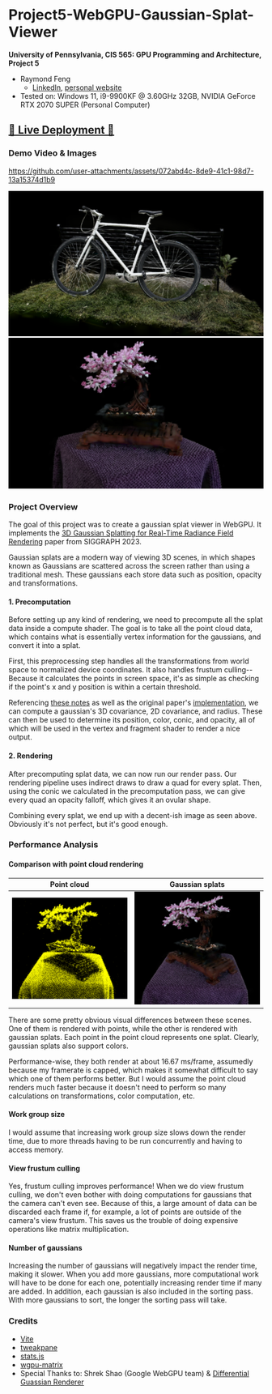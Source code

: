 # Project5-WebGPU-Gaussian-Splat-Viewer

**University of Pennsylvania, CIS 565: GPU Programming and Architecture, Project 5**

* Raymond Feng
  * [LinkedIn](https://www.linkedin.com/in/raymond-ma-feng/), [personal website](https://www.rfeng.dev/)
* Tested on: Windows 11, i9-9900KF @ 3.60GHz 32GB, NVIDIA GeForce RTX 2070 SUPER (Personal Computer)

## [🚀 Live Deployment 🚀](https://sgmq0.github.io/Project5-WebGPU-Gaussian-Splat-Viewer/)

### Demo Video & Images

https://github.com/user-attachments/assets/072abd4c-8de9-41c1-98d7-13a15374d1b9

![](/images/bike_scene.png)
![](/images/bonsai_scene.png)

### Project Overview
The goal of this project was to create a gaussian splat viewer in WebGPU. It implements the [3D Gaussian Splatting for Real-Time Radiance Field Rendering](https://repo-sam.inria.fr/fungraph/3d-gaussian-splatting/) paper from SIGGRAPH 2023.

Gaussian splats are a modern way of viewing 3D scenes, in which shapes known as Gaussians are scattered across the screen rather than using a traditional mesh. These gaussians each store data such as position, opacity and transformations.

#### 1. Precomputation
Before setting up any kind of rendering, we need to precompute all the splat data inside a compute shader. The goal is to take all the point cloud data, which contains what is essentially vertex information for the gaussians, and convert it into a splat.

First, this preprocessing step handles all the transformations from world space to normalized device coordinates. It also handles frustum culling-- Because it calculates the points in screen space, it's as simple as checking if the point's x and y position is within a certain threshold.

Referencing [these notes](https://github.com/kwea123/gaussian_splatting_notes) as well as the original paper's [implementation](https://github.com/graphdeco-inria/diff-gaussian-rasterization), we can compute a gaussian's 3D covariance, 2D covariance, and radius. These can then be used to determine its position, color, conic, and opacity, all of which will be used in the vertex and fragment shader to render a nice output.

#### 2. Rendering
After precomputing splat data, we can now run our render pass. Our rendering pipeline uses indirect draws to draw a quad for every splat. Then, using the conic we calculated in the precomputation pass, we can give every quad an opacity falloff, which gives it an ovular shape.

Combining every splat, we end up with a decent-ish image as seen above. Obviously it's not perfect, but it's good enough.

### Performance Analysis
#### Comparison with point cloud rendering

| Point cloud     | Gaussian splats     |
| ------------- | ------------- |
| ![](/images/pc_bonsai.png) | ![](images/gaussian_bonsai.png) |

There are some pretty obvious visual differences between these scenes. One of them is rendered with points, while the other is rendered with gaussian splats. Each point in the point cloud represents one splat. Clearly, gaussian splats also support colors.

Performance-wise, they both render at about 16.67 ms/frame, assumedly because my framerate is capped, which makes it somewhat difficult to say which one of them performs better. But I would assume the point cloud renders much faster because it doesn't need to perform so many calculations on transformations, color computation, etc.

#### Work group size
I would assume that increasing work group size slows down the render time, due to more threads having to be run concurrently and having to access memory. 

#### View frustum culling
Yes, frustum culling improves performance! When we do view frustum culling, we don't even bother with doing computations for gaussians that the camera can't even see. Because of this, a large amount of data can be discarded each frame if, for example, a lot of points are outside of the camera's view frustum. This saves us the trouble of doing expensive operations like matrix multiplication.

#### Number of gaussians
Increasing the number of gaussians will negatively impact the render time, making it slower. When you add more gaussians, more computational work will have to be done for each one, potentially increasing render time if many are added. In addition, each gaussian is also included in the sorting pass. With more gaussians to sort, the longer the sorting pass will take.

### Credits

- [Vite](https://vitejs.dev/)
- [tweakpane](https://tweakpane.github.io/docs//v3/monitor-bindings/)
- [stats.js](https://github.com/mrdoob/stats.js)
- [wgpu-matrix](https://github.com/greggman/wgpu-matrix)
- Special Thanks to: Shrek Shao (Google WebGPU team) & [Differential Guassian Renderer](https://github.com/graphdeco-inria/diff-gaussian-rasterization)
